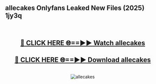 <h2>allecakes Onlyfans Leaked New Files (2025) 1jy3q</h2>
<br>
<div align="center">
<h2><a href="https://mediafiles.top/allecakes&ref=git" rel="nofollow">🔴 CLICK HERE 🌐==►► Watch allecakes</a></h2>
<h2><a href="https://mediafiles.top/allecakes&ref=git" rel="nofollow">🔴 CLICK HERE 🌐==►► Download allecakes</a></h2>
<br>
<a href="https://mediafiles.top/allecakes&ref=git" rel="nofollow" data-target="animated-image.originalLink"><img src="https://i.ibb.co.com/xMMVF88/686577567.gif" alt="allecakes" style="max-width: 100%; display: inline-block;" data-target="animated-image.originalImage"></a>
</div>
<br>
<br>